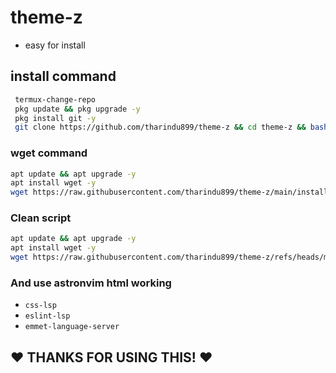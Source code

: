 # theme-z

- easy for install

## install command

```bash
 termux-change-repo
 pkg update && pkg upgrade -y
 pkg install git -y
 git clone https://github.com/tharindu899/theme-z && cd theme-z && bash theme.sh
```

### wget command

```bash
apt update && apt upgrade -y
apt install wget -y
wget https://raw.githubusercontent.com/tharindu899/theme-z/main/install.sh && bash ~/install.sh
```
### Clean script

```bash
apt update && apt upgrade -y
apt install wget -y
wget https://raw.githubusercontent.com/tharindu899/theme-z/refs/heads/main/clean.sh && bash ~/clean.sh
```


### And use astronvim html working

- `css-lsp`
- `eslint-lsp`
- `emmet-language-server`


## ❤️ THANKS FOR USING THIS! ❤️